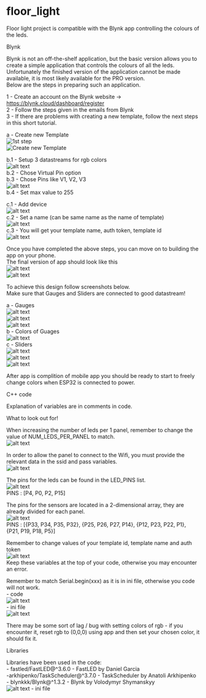 # floor_light

Floor light project is compatible with the Blynk app controlling the colours of the leds.



Blynk

Blynk is not an off-the-shelf application, but the basic version allows you to create a simple application that controls the colours of all the leds. \
Unfortunately the finished version of the application cannot be made available, it is most likely available for the PRO version. \
Below are the steps in preparing such an application.


1 - Create an account on the Blynk website -> https://blynk.cloud/dashboard/register \
2 - Follow the steps given in the emails from Blynk \
3 - If there are problems with creating a new template, follow the next steps in this short tutorial.

a - Create new Template  \
![1st step](screenshots/image.png)  \
![Create new Template](screenshots/image-1.png)

b.1 - Setup 3 datastreams for rgb colors \
![alt text](screenshots/image-2.png) \
b.2 - Chose Virtual Pin option \
b.3 - Chose Pins like V1, V2, V3  \
![alt text](screenshots/image-3.png) \
b.4 - Set max value to 255

c.1 - Add device \
![alt text](screenshots/image-4.png) \
c.2 - Set a name (can be same name as the name of template) \
![alt text](screenshots/image-5.png) \
c.3 - You will get your template name, auth token, template id \
![alt text](screenshots/image-6.png)

Once you have completed the above steps, you can move on to building the app on your phone. \
The final version of app should look like this \
![alt text](screenshots/image-7.png) \
![alt text](screenshots/image-8.png)

To achieve this design follow screenshots below. \
Make sure that Gauges and Sliders are connected to good datastream!

a - Gauges  \
![alt text](screenshots/image-9.png)  \
![alt text](screenshots/image-10.png) \
![alt text](screenshots/image-11.png) \
b - Colors of Guages \
![alt text](screenshots/image-12.png) \
c - Sliders \
![alt text](screenshots/image-13.png) \
![alt text](screenshots/image-14.png) \
![alt text](screenshots/image-15.png)

After app is complition of mobile app you should be ready to start to freely change colors when ESP32 is connected to power.



C++ code

Explanation of variables are in comments in code.


What to look out for!

When increasing the number of leds per 1 panel, remember to change the value of NUM_LEDS_PER_PANEL to match. \
![alt text](screenshots/image-16.png)

In order to allow the panel to connect to the Wifi, you must provide the relevant data in the ssid and pass variables. \
![alt text](screenshots/image-17.png)

The pins for the leds can be found in the LED_PINS list. \
![alt text](screenshots/image-18.png) \
PINS : [P4, P0, P2, P15]

The pins for the sensors are located in a 2-dimensional array, they are already divided for each panel. \
![alt text](screenshots/image-19.png) \
PINS : [{P33, P34, P35, P32}, {P25, P26, P27, P14}, {P12, P23, P22, P1}, {P21, P19, P18, P5}]

Remember to change values of your template id, template name and auth token \
![alt text](screenshots/image-20.png) \
Keep these variables at the top of your code, otherwise you may encounter an error.

Remember to match Serial.begin(xxx) as it is in ini file, otherwise you code will not work. \
    - code \
![alt text](screenshots/image-21.png)   \
    - ini file \
![alt text](screenshots/image-22.png)


There may be some sort of lag / bug with setting colors of rgb - if you encounter it, reset rgb to (0,0,0) using app and then set your chosen color, it should fix it.



Libraries

Libraries have been used in the code: \
    - fastled/FastLED@^3.6.0 - FastLED by Daniel Garcia \
    -arkhipenko/TaskScheduler@^3.7.0 - TaskScheduler by Anatoli Arkhipenko \
    - blynkkk/Blynk@^1.3.2 - Blynk by Volodymyr Shymanskyy \
![alt text](screenshots/image-23.png) - ini file